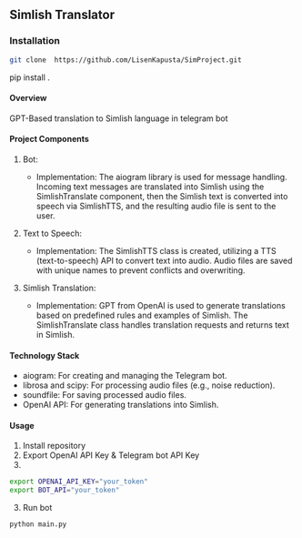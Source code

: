 ## Simlish Translator

### Installation
```bash
git clone  https://github.com/LisenKapusta/SimProject.git
```

pip install .

#### Overview

GPT-Based translation to Simlish language in telegram bot
#### Project Components

1. Bot:
   - Implementation: The aiogram library is used for message handling. Incoming text messages are translated into Simlish using the SimlishTranslate component, then the Simlish text is converted into speech via SimlishTTS, and the resulting audio file is sent to the user.

2. Text to Speech:
   - Implementation: The SimlishTTS class is created, utilizing a TTS (text-to-speech) API to convert text into audio. Audio files are saved with unique names to prevent conflicts and overwriting.

3. Simlish Translation:
   - Implementation: GPT from OpenAI is used to generate translations based on predefined rules and examples of Simlish. The SimlishTranslate class handles translation requests and returns text in Simlish.

#### Technology Stack

- aiogram: For creating and managing the Telegram bot.
- librosa and scipy: For processing audio files (e.g., noise reduction).
- soundfile: For saving processed audio files.
- OpenAI API: For generating translations into Simlish.

#### Usage
1. Install repository
2. Export OpenAI API Key & Telegram bot API Key
3. 
```bash
export OPENAI_API_KEY="your_token"
export BOT_API="your_token"
```
3. Run bot
```bash
python main.py
```
